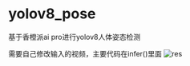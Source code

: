 # yolov8_pose
基于香橙派ai pro进行yolov8人体姿态检测

需要自己修改输入的视频，主要代码在infer()里面
![res](https://github.com/user-attachments/assets/e4dc2161-73d6-475b-9f0e-d6e59ebce763)
